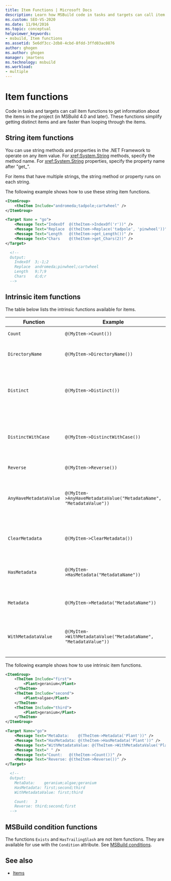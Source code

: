 ```yaml
---
title: Item Functions | Microsoft Docs
description: Learn how MSBuild code in tasks and targets can call item functions to get information about the items in the project.
ms.custom: SEO-VS-2020
ms.date: 11/04/2016
ms.topic: conceptual
helpviewer_keywords:
- msbuild, Item functions
ms.assetid: 5e6df3cc-2db8-4cbd-8fdd-3ffd03ac0876
author: ghogen
ms.author: ghogen
manager: jmartens
ms.technology: msbuild
ms.workload:
- multiple
---
```

# Item functions

Code in tasks and targets can call item functions to get information about the items in the project (in MSBuild 4.0 and later). These functions simplify getting distinct items and are faster than looping through the items.

## String item functions

You can use string methods and properties in the .NET Framework to operate on any item value. For <xref:System.String> methods, specify the method name. For <xref:System.String> properties, specify the property name after "get_".

For items that have multiple strings, the string method or property runs on each string.

The following example shows how to use these string item functions.

```xml
<ItemGroup>
    <theItem Include="andromeda;tadpole;cartwheel" />
</ItemGroup>

<Target Name = "go">
    <Message Text="IndexOf  @(theItem->IndexOf('r'))" />
    <Message Text="Replace  @(theItem->Replace('tadpole', 'pinwheel'))" />
    <Message Text="Length   @(theItem->get_Length())" />
    <Message Text="Chars    @(theItem->get_Chars(2))" />
</Target>

  <!--
  Output:
    IndexOf  3;-1;2
    Replace  andromeda;pinwheel;cartwheel
    Length   9;7;9
    Chars    d;d;r
  -->
```

## Intrinsic item functions

The table below lists the intrinsic functions available for items.

|Function|Example|Description|
|--------------|-------------|-----------------|
|`Count`|`@(MyItem->Count())`|Returns the count of the items.|
|`DirectoryName`|`@(MyItem->DirectoryName())`|Returns the equivalent of `Path.DirectoryName` for each item.|
|`Distinct`|`@(MyItem->Distinct())`|Returns items that have distinct `Include` values. Metadata is ignored. The comparison is case insensitive.|
|`DistinctWithCase`|`@(MyItem->DistinctWithCase())`|Returns items that have distinct `itemspec` values. Metadata is ignored. The comparison is case sensitive.|
|`Reverse`|`@(MyItem->Reverse())`|Returns the items in reverse order.|
|`AnyHaveMetadataValue`|`@(MyItem->AnyHaveMetadataValue("MetadataName", "MetadataValue"))`|Returns a `boolean` to indicate whether any item has the given metadata name and value. The comparison is case insensitive.|
|`ClearMetadata`|`@(MyItem->ClearMetadata())`|Returns items with their metadata cleared. Only the `itemspec` is retained.|
|`HasMetadata`|`@(MyItem->HasMetadata("MetadataName"))`|Returns items that have the given metadata name. The comparison is case insensitive.|
|`Metadata`|`@(MyItem->Metadata("MetadataName"))`|Returns the values of the metadata that have the metadata name.|
|`WithMetadataValue`|`@(MyItem->WithMetadataValue("MetadataName", "MetadataValue"))`|Returns items that have the given metadata name and value. The comparison is case insensitive.|

The following example shows how to use intrinsic item functions.

```xml
<ItemGroup>
    <TheItem Include="first">
        <Plant>geranium</Plant>
    </TheItem>
    <TheItem Include="second">
        <Plant>algae</Plant>
    </TheItem>
    <TheItem Include="third">
        <Plant>geranium</Plant>
    </TheItem>
</ItemGroup>

<Target Name="go">
    <Message Text="MetaData:    @(TheItem->Metadata('Plant'))" />
    <Message Text="HasMetadata: @(theItem->HasMetadata('Plant'))" />
    <Message Text="WithMetadataValue: @(TheItem->WithMetadataValue('Plant', 'geranium'))" />
    <Message Text=" " />
    <Message Text="Count:   @(theItem->Count())" />
    <Message Text="Reverse: @(theItem->Reverse())" />
</Target>

  <!--
  Output:
    MetaData:    geranium;algae;geranium
    HasMetadata: first;second;third
    WithMetadataValue: first;third

    Count:   3
    Reverse: third;second;first
  -->
```

## MSBuild condition functions

The functions `Exists` and `HasTrailingSlash` are not item functions. They are available for use with the `Condition` attribute. See [MSBuild conditions](msbuild-conditions.md).

## See also

- [Items](../msbuild/msbuild-items.md)
